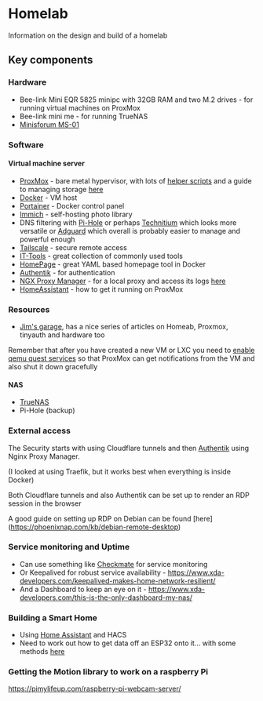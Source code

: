 # Homelab
Information on the design and build of a homelab

## Key components
### Hardware
- Bee-link Mini EQR 5825 minipc with 32GB RAM and two M.2 drives - for running virtual machines on ProxMox
- Bee-link mini me - for running TrueNAS
- [Minisforum MS-01](/minisforum_ms01.md)
  
### Software
#### Virtual machine server
- [ProxMox](/proxmox.md) - bare metal hypervisor, with lots of [helper scripts](https://community-scripts.github.io/ProxmoxVE/) and a guide to managing storage [here](https://github.com/TechHutTV/homelab/blob/main/storage/README.md)
- [Docker](/docker.md) - VM host
- [Portainer](/portainer.md) - Docker control panel
- [Immich](/immich.md) - self-hosting photo library
- DNS filtering with [Pi-Hole](/pihole.md) or perhaps [Technitium](/technitium.md) which looks more versatile or [Adguard](/adguard.md) which overall is probably easier to manage and powerful enough
- [Tailscale](/tailscale.md) - secure remote access
- [IT-Tools](https://it-tools.tech) - great collection of commonly used tools
- [HomePage](/homepage.md) - great YAML based homepage tool in Docker
- [Authentik](/authentik.md) - for authentication
- [NGX Proxy Manager]() - for a local proxy and access its logs [here](https://thomaswildetech.com/blog/2025/01/31/using-goaccess-with-nginx-proxy-manager-npm-to-visuallize-logs/)
- [HomeAssistant](https://www.wundertech.net/how-to-set-up-home-assistant-on-proxmox/) - how to get it running on ProxMox

### Resources
- [Jim's garage](https://www.youtube.com/@Jims-Garage), has a nice series of articles on Homeab, Proxmox, tinyauth and hardware too

Remember that after you have created a new VM or LXC you need to [enable qemu quest services](https://pve.proxmox.com/wiki/Qemu-guest-agent) so that ProxMox can get notifications from the VM and also shut it down gracefully

#### NAS
- [TrueNAS](/truenas.md)
- Pi-Hole (backup)

### External access
The Security starts with using Cloudflare tunnels and then [Authentik](/authentik.md) using Nginx Proxy Manager.

(I looked at using Traefik, but it works best when everything is inside Docker)

Both Cloudflare tunnels and also Authentik can be set up to render an RDP session in the browser

A good guide on setting up RDP on Debian can be found [here] (https://phoenixnap.com/kb/debian-remote-desktop)

### Service monitoring and Uptime
- Can use something like [Checkmate](https://www.youtube.com/watch?v=yCnkkljii_k) for service monitoring
- Or Keepalived for robust service availability - https://www.xda-developers.com/keepalived-makes-home-network-resilient/
- And a Dashboard to keep an eye on it - https://www.xda-developers.com/this-is-the-only-dashboard-my-nas/

### Building a Smart Home
- Using [Home Assistant](https://www.youtube.com/watch?v=6z-ilfbzDlY) and HACS
- Need to work out how to get data off an ESP32 onto it... with some methods [here](https://randomnerdtutorials.com/esp32-how-to-log-data/)

### Getting the Motion library to work on a raspberry Pi
https://pimylifeup.com/raspberry-pi-webcam-server/

